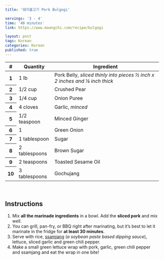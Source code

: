 ```yaml
---
title: '돼지불고기 Pork Bulgogi'

servings: '3 - 4'
time: '40 minutes'
link: https://www.maangchi.com/recipe/bulgogi

layout: post
tags: Korean
categories: Korean
published: true 
---
```

<table class="table table-hover">
  <thead>
    <tr>
      <th scope="col">#</th>
      <th scope="col">Quantity</th>
      <th scope="col">Ingredient</th>
    </tr>
  </thead>
  <tbody>
    <tr>
      <th scope="row">1</th>
      <td>1 lb</td>
      <td>Pork Belly, <em>sliced thinly into pieces ½ inch x 2 inches and ⅛ inch thick</em></td>
    </tr>
     <tr>
      <th scope="row">2</th>
      <td>1/2 cup</td>
      <td>Crushed Pear</td>
    </tr>
     <tr>
      <th scope="row">3</th>
      <td>1/4 cup</td>
      <td>Onion Puree</td>
    </tr>
    <tr>
      <th scope="row">4</th>
      <td>4 cloves</td>
      <td>Garlic, <em>minced</em></td>
    </tr>  
    <tr>
      <th scope="row">5</th>
      <td>1/2 teaspoon</td>
      <td>Minced Ginger</td>
    </tr> 
    <tr>
      <th scope="row">6</th>
      <td>1</td>
      <td>Green Onion</td>
    </tr> 
    <tr>
      <th scope="row">7</th>
      <td>1 tablespoon</td>
      <td>Sugar</td>
    </tr> 
    <tr>
      <th scope="row">8</th>
      <td>2 tablespoons</td>
      <td>Brown Sugar</td>
    </tr> 
    <tr>
      <th scope="row">9</th>
      <td>2 teaspoons</td>
      <td>Toasted Sesame Oil</td>
    </tr>  
     <tr>
      <th scope="row">10</th>
      <td>3 tablespoons</td>
      <td>Gochujang</td>
    </tr> 
  </tbody>
</table>
<br>

## Instructions
1. Mix **all the marinade ingredients** in a bowl. Add the **sliced pork** and mix well.
2. You can grill, pan-fry, or BBQ right after marinating, but it’s best to let it marinate  in the fridge for **at least 30 minutes**.
3. Serve with rice, [ssamjang](https://www.maangchi.com/recipe/ssamjang) (*a soybean paste based dipping sauce*), lettuce, sliced garlic and green chili pepper.
4. Make a small green lettuce wrap with pork, garlic, green chili pepper and ssamjang and eat the wrap in one bite!
